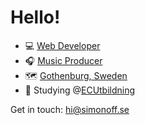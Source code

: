 # **Hello!**

- 💻 [Web Developer](https://simonoff.se/)
- 🎧 [Music Producer](https://open.spotify.com/playlist/4fkkMx9Zx0ljoHOhXlgRMS)
- 🗺 [Gothenburg, Sweden](https://www.google.com/maps/place/Gothenburg/)
- 📝 Studying @[ECUtbildning](https://ecutbildning.se/utbildningar/webbutvecklare-inom-net/)

Get in touch: hi@simonoff.se
